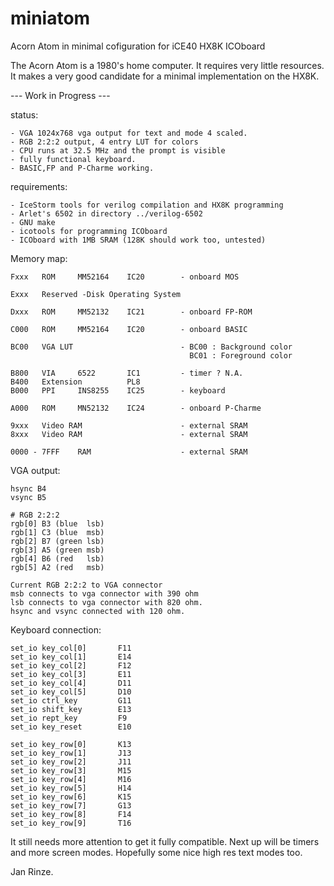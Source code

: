 # miniatom
Acorn Atom in minimal cofiguration for iCE40 HX8K ICOboard

The Acorn Atom is a 1980's home computer. It requires very little resources.
It makes a very good candidate for a minimal implementation on the HX8K.

--- Work in Progress ---

status:

	- VGA 1024x768 vga output for text and mode 4 scaled.
	- RGB 2:2:2 output, 4 entry LUT for colors
	- CPU runs at 32.5 MHz and the prompt is visible
	- fully functional keyboard.
	- BASIC,FP and P-Charme working.

requirements:

	- IceStorm tools for verilog compilation and HX8K programming
	- Arlet's 6502 in directory ../verilog-6502
	- GNU make
	- icotools for programming ICOboard
	- ICOboard with 1MB SRAM (128K should work too, untested)

Memory map:

	Fxxx   ROM     MM52164    IC20        - onboard MOS

	Exxx   Reserved -Disk Operating System

	Dxxx   ROM     MM52132    IC21        - onboard FP-ROM

	C000   ROM     MM52164    IC20        - onboard BASIC

	BC00   VGA LUT						  - BC00 : Background color
											BC01 : Foreground color
	
	B800   VIA     6522       IC1         - timer ? N.A.
	B400   Extension          PL8
	B000   PPI     INS8255    IC25        - keyboard

	A000   ROM     MN52132    IC24        - onboard P-Charme

	9xxx   Video RAM                      - external SRAM
	8xxx   Video RAM                      - external SRAM

	0000 - 7FFF    RAM                    - external SRAM

VGA output:

	hsync B4
	vsync B5

	# RGB 2:2:2
	rgb[0] B3 (blue  lsb)
	rgb[1] C3 (blue  msb)
	rgb[2] B7 (green lsb)
	rgb[3] A5 (green msb)
	rgb[4] B6 (red   lsb)
	rgb[5] A2 (red   msb)
	
	Current RGB 2:2:2 to VGA connector
	msb connects to vga connector with 390 ohm
	lsb connects to vga connector with 820 ohm.
	hsync and vsync connected with 120 ohm.

Keyboard connection:

	set_io key_col[0]       F11
	set_io key_col[1]       E14
	set_io key_col[2]       F12
	set_io key_col[3]       E11
	set_io key_col[4]       D11
	set_io key_col[5]       D10
	set_io ctrl_key         G11
	set_io shift_key        E13
	set_io rept_key         F9
	set_io key_reset        E10

	set_io key_row[0]       K13
	set_io key_row[1]       J13
	set_io key_row[2]       J11
	set_io key_row[3]       M15
	set_io key_row[4]       M16
	set_io key_row[5]       H14
	set_io key_row[6]       K15
	set_io key_row[7]       G13
	set_io key_row[8]       F14
	set_io key_row[9]       T16

		
It still needs more attention to get it fully compatible.
Next up will be timers and more screen modes.
Hopefully some nice high res text modes too.

Jan Rinze.
